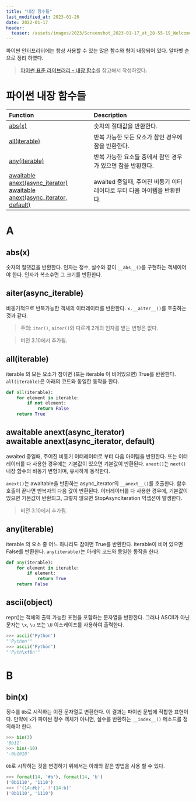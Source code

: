 ```yaml
---
title: "내장 함수들"
last_modified_at: 2023-01-20
date: 2022-01-17
header:
  teaser: /assets/images/2023/Screenshot_2023-01-17_at_20-55-19_WelcometoPython.org.png
---
```


파이썬 인터프리터에는 항상 사용할 수 있는 많은 함수와 형이 내장되어 있다. 알파벳 순으로 정리 하였다.

> [파이썬 표준 라이브러리 - 내장 함수](https://docs.python.org/3/library/functions.html?highlight=built)를 참고해서 작성하였다.

# 파이썬 내장 함수들

| Function | Description |
| :--- | :--- |
| [abs(x)](#absx) | 숫자의 절대값을 반환한다. |
| [all(iterable)](#alliterable) | 반복 가능한 모든 요소가 참인 경우에 참을 반환한다. |
| [any(iterable)](#anyiterable) | 반복 가능한 요소들 중에서 참인 경우가 있으면 참을 반환한다. |
| [awaitable anext(async_iterator)<br>awaitable anext(async_iterator, default)](#awaitable-anextasync_iterator-awaitable-anextasync_iterator-default) | awaited 중일때, 주어진 비동기 이터레이터로 부터 다음 아이템을 반환한다. |


# A

## abs(x)

숫자의 절댓값을 반환한다. 인자는 정수, 실수와 같이 `__abs__()`를 구현하는 객체이어야 한다. 인자가 복소수면 그 크기를 반환한다.

## aiter(async_iterable)

비동기적으로 반복가능한 객체의 이터레이터를 반환한다. `x.__aiter__()`를 호출하는것과 같다.

> 주의: `iter()`, `aiter()`와 다르게 2개의 인자를 받는 변형은 없다.

> 버전 3.10에서 추가됨.

## all(iterable)

iterable 의 모든 요소가 참이면 (또는 iterable 이 비어있으면) True를 반환한다. `all(iterable)`은 아래의 코드와 동일한 동작을 한다.

```python
def all(iterable):
    for element in iterable:
        if not element:
            return False
    return True
```

## awaitable anext(async_iterator)<br>awaitable anext(async_iterator, default)

awaited 중일때, 주어진 비동기 이터레이터로 부터 다음 아이템을 반환한다. 또는 이터레이터를 다 사용한 경우에는 기본값이 있으면 기본값이 반환된다. `anext()`는 `next()` 내장 함수의 비동기 변형이며, 유사하게 동작한다.

`anext()`는 awaitable을 반환하는 async_iterator의 `__anext__()`를 호출한다. 함수 호출이 끝나면 반복자의 다음 값이 반환된다. 이터레이터를 다 사용한 경우에, 기본값이 있으면 기본값이 반환되고, 그렇지 않으면 StopAsyncIteration 익셉션이 발생한다.
     
> 버전 3.10에서 추가됨.

## any(iterable)

iterable 의 요소 중 어느 하나라도 참이면 True를 반환한다. iterable이 비어 있으면 False를 반환한다. `any(iterable)`는 아래의 코드와 동일한 동작을 한다.

```python
def any(iterable):
    for element in iterable:
        if element:
            return True
    return False
```

## ascii(object)
repr()는 객체의 출력 가능한 표현을 포함하는 문자열을 반환한다. 그러나 ASCII가 아닌 문자는 `\x`, `\u` 또는 `\U` 이스케이프를 사용하여 출력한다.

```python
>>> ascii('Python')
"'Python'"
>>> ascii('Pythön')
"'Pyth\xf6n'"
```

# B

## bin(x)

정수를 `0b`로 시작하는 이진 문자열로 변환한다. 이 결과는 파이썬 문법에 적합한 표현이다. 만약에 `x`가 파이썬 정수 객체가 아니면, 실수를 반환하는 `__index__()` 메소드를 정의해야 한다. 

```python
>>> bin(3)
'0b11'
>>> bin(-10)
'-0b1010'
```

`0b`로 시작하는 것을 변경하기 위해서는 아래와 같은 방법을 사용 할 수 있다.

```python
>>> format(14, '#b'), format(14, 'b')
('0b1110', '1110')
>>> f'{14:#b}', f'{14:b}'
('0b1110', '1110')
```
